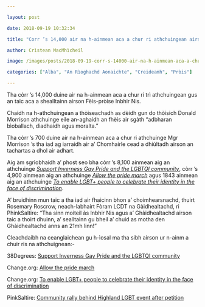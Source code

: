 ```yaml
---

layout: post

date: 2018-09-19 10:32:34

title: "Corr ’s 14,000 air na h-ainmean aca a chur ri athchuingean airson Fèis-pròise Inbhir Nis a dhol air adhart"

author: Crìstean MacMhìcheil

image: /images/posts/2018-09-19-corr-s-14000-air-na-h-ainmean-aca-a-chur-ri-athchuingean-airson-feis-proise-inbhir-nis-a-dhol-air-adhart.webp

categories: ["Alba", "An Rìoghachd Aonaichte", "Creideamh", "Pròis"]

---
```


Tha còrr ’s 14,000 duine air na h-ainmean aca a chur ri trì athchuingean gus an taic aca a shealltainn airson Fèis-pròise Inbhir Nis.

Chaidh na h-athchuingean a thòiseachadh as dèidh gun do thòisich Donald Morrison athchuinge eile an-aghaidh an fhèis air sgàth “adbharan bìoballach, diadhaidh agus moralta.”

Tha còrr ’s 700 duine air na h-ainmean aca a chur ri athchuinge Mgr Morrison ’s tha iad ag iarraidh air a’ Chomhairle cead a dhiùltadh airson an tachartas a dhol air adhart.

Aig àm sgrìobhaidh a’ phost seo bha còrr ’s 8,100 ainmean aig an athchuinge *[Support Inverness Gay Pride and the LGBTQI community](https://you.38degrees.org.uk/petitions/support-for-the-lgbt-community-in-inverness-pride-parade?bucket=&source=twitter-share-button)*, còrr ’s 4,900 ainmean aig an athchuinge *[Allow the pride march](https://www.change.org/p/highland-council-allow-the-pride-march-%EF%B8%8F-%EF%B8%8F?recruiter=713379344&utm_source=share_petition&utm_medium=copylink&utm_campaign=psf_combo_share_initial.pacific_abi_gmail_send.variation.pacific_abi_select_all_contacts.fake_control.pacific_email_copy_en_gb_3.control.pacific_email_copy_en_gb_4.v4.pacific_email_copy_en_us_3.control.pacific_email_copy_en_us_4.control.lightning_share_by_medium.share_by_medium.lightning_share_by_medium_message.control.lightning_2primary_share_options.variant&utm_term=psf_combo_share_initial.pacific_abi_gmail_send.variation.pacific_abi_select_all_contacts.fake_control.pacific_email_copy_en_gb_3.control.pacific_email_copy_en_us_3.control.lightning_share_by_medium.share_by_medium.lightning_2primary_share_options.variant)* agus 1843 ainmean aig an athchuinge *[To enable LGBT+ people to celebrate their identity in the face of discrimination](https://www.change.org/p/the-highland-council-to-enable-lgbt-people-to-celebrate-their-identity-in-the-face-of-discrimination?recruiter=false&utm_source=share_petition&utm_medium=copylink&utm_campaign=share_petition&utm_term=psf_combo_share_initial.pacific_abi_gmail_send.variation.pacific_abi_select_all_contacts.fake_control.pacific_email_copy_en_gb_3.control.pacific_email_copy_en_us_3.control.lightning_share_by_medium.share_by_medium.lightning_2primary_share_options.variant)*.

A’ bruidhinn mun taic a tha iad air fhaicinn bhon a’ choimhearsnachd, thuirt Rosemary Roscrow, neach-labhairt Fòram LCDT na Gàidhealtachd, ri PhinkSaltire: “Tha sinn moiteil às Inbhir Nis agus a’ Ghàidhealtachd airson taic a thoirt dhuinn, a’ sealltainn gu bheil a’ chuid as motha den Ghàidhealtachd anns an 21mh linn!”

Cleachdaibh na ceanglaichean gu h-ìosal ma tha sibh airson ur n-ainm a chuir ris na athchuignean:-

38Degrees: [Support Inverness Gay Pride and the LGBTQI community](https://you.38degrees.org.uk/petitions/support-for-the-lgbt-community-in-inverness-pride-parade?bucket=&source=twitter-share-button)

 Change.org: [Allow the pride march](https://www.change.org/p/highland-council-allow-the-pride-march-%EF%B8%8F-%EF%B8%8F?recruiter=713379344&utm_source=share_petition&utm_medium=copylink&utm_campaign=psf_combo_share_initial.pacific_abi_gmail_send.variation.pacific_abi_select_all_contacts.fake_control.pacific_email_copy_en_gb_3.control.pacific_email_copy_en_gb_4.v4.pacific_email_copy_en_us_3.control.pacific_email_copy_en_us_4.control.lightning_share_by_medium.share_by_medium.lightning_share_by_medium_message.control.lightning_2primary_share_options.variant&utm_term=psf_combo_share_initial.pacific_abi_gmail_send.variation.pacific_abi_select_all_contacts.fake_control.pacific_email_copy_en_gb_3.control.pacific_email_copy_en_us_3.control.lightning_share_by_medium.share_by_medium.lightning_2primary_share_options.variant)

Change.org: [To enable LGBT+ people to celebrate their identity in the face of discrimination](https://www.change.org/p/the-highland-council-to-enable-lgbt-people-to-celebrate-their-identity-in-the-face-of-discrimination?recruiter=false&utm_source=share_petition&utm_medium=copylink&utm_campaign=share_petition&utm_term=psf_combo_share_initial.pacific_abi_gmail_send.variation.pacific_abi_select_all_contacts.fake_control.pacific_email_copy_en_gb_3.control.pacific_email_copy_en_us_3.control.lightning_share_by_medium.share_by_medium.lightning_2primary_share_options.variant)

PinkSaltire: [Community rally behind Highland LGBT event after petition](https://pinksaltire.com/2018/09/12/community-rally-behind-highland-lgbt-event-after-petition/)
